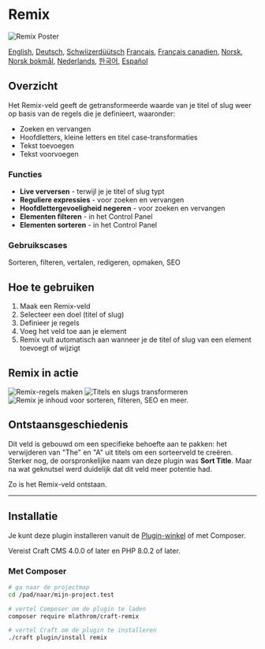 # Remix

![Remix Poster](https://mlathrom-storage-00.sfo3.cdn.digitaloceanspaces.com/github/mlathrom/craft-remix/remix-00-poster.jpg?v1)

[English](docs/en/README.md), [Deutsch](docs/de/README.md), [Schwiizerdüütsch](docs/de-CH/README.md)
[Français](docs/fr/README.md), [Français canadien](docs/fr-CA/README.md), [Norsk](docs/no/README.md), [Norsk bokmål](docs/nb/README.md), [Nederlands](docs/nl/README.md), [한국어](docs/ko/README.md), [Español](docs/es/README.md)

## Overzicht

Het Remix-veld geeft de getransformeerde waarde van je titel of slug weer op basis van de regels die je definieert, waaronder:

 - Zoeken en vervangen
 - Hoofdletters, kleine letters en titel case-transformaties
 - Tekst toevoegen
 - Tekst voorvoegen

### Functies
 - **Live verversen** - terwijl je je titel of slug typt
 - **Reguliere expressies** - voor zoeken en vervangen
 - **Hoofdlettergevoeligheid negeren** - voor zoeken en vervangen
 - **Elementen filteren** - in het Control Panel
 - **Elementen sorteren** - in het Control Panel

### Gebruikscases
Sorteren, filteren, vertalen, redigeren, opmaken, SEO

## Hoe te gebruiken
1. Maak een Remix-veld
2. Selecteer een doel (titel of slug)
3. Definieer je regels
4. Voeg het veld toe aan je element
5. Remix vult automatisch aan wanneer je de titel of slug van een element toevoegt of wijzigt

## Remix in actie
![Remix-regels maken](https://mlathrom-storage-00.sfo3.cdn.digitaloceanspaces.com/github/mlathrom/craft-remix/remix-01-create-rules.jpg?v1)
![Titels en slugs transformeren](https://mlathrom-storage-00.sfo3.cdn.digitaloceanspaces.com/github/mlathrom/craft-remix/remix-02-transform.jpg?v1)
![Remix je inhoud voor sorteren, filteren, SEO en meer.](https://mlathrom-storage-00.sfo3.cdn.digitaloceanspaces.com/github/mlathrom/craft-remix/remix-03-remix-content.jpg?v2)

## Ontstaansgeschiedenis
Dit veld is gebouwd om een specifieke behoefte aan te pakken: het verwijderen van "The" en "A" uit titels om een sorteerveld te creëren. Sterker nog, de oorspronkelijke naam van deze plugin was **Sort Title**. Maar na wat geknutsel werd duidelijk dat dit veld meer potentie had.

Zo is het Remix-veld ontstaan.

---

## Installatie

Je kunt deze plugin installeren vanuit de [Plugin-winkel](https://plugins.craftcms.com/remix) of met Composer.

Vereist Craft CMS 4.0.0 of later en PHP 8.0.2 of later.

### Met Composer

```bash
# ga naar de projectmap
cd /pad/naar/mijn-project.test

# vertel Composer om de plugin te laden
composer require mlathrom/craft-remix

# vertel Craft om de plugin te installeren
./craft plugin/install remix
```